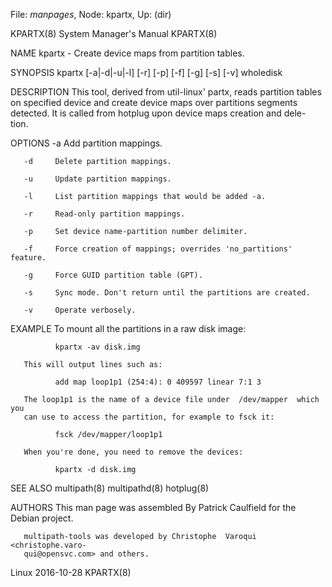 File: *manpages*,  Node: kpartx,  Up: (dir)

KPARTX(8)                   System Manager's Manual                  KPARTX(8)



NAME
       kpartx - Create device maps from partition tables.

SYNOPSIS
       kpartx [-a|-d|-u|-l] [-r] [-p] [-f] [-g] [-s] [-v] wholedisk

DESCRIPTION
       This  tool,  derived  from util-linux' partx, reads partition tables on
       specified device  and  create  device  maps  over  partitions  segments
       detected. It is called from hotplug upon device maps creation and dele-
       tion.

OPTIONS
       -a     Add partition mappings.

       -d     Delete partition mappings.

       -u     Update partition mappings.

       -l     List partition mappings that would be added -a.

       -r     Read-only partition mappings.

       -p     Set device name-partition number delimiter.

       -f     Force creation of mappings; overrides 'no_partitions' feature.

       -g     Force GUID partition table (GPT).

       -s     Sync mode. Don't return until the partitions are created.

       -v     Operate verbosely.

EXAMPLE
       To mount all the partitions in a raw disk image:

              kpartx -av disk.img

       This will output lines such as:

              add map loop1p1 (254:4): 0 409597 linear 7:1 3

       The loop1p1 is the name of a device file under  /dev/mapper  which  you
       can use to access the partition, for example to fsck it:

              fsck /dev/mapper/loop1p1

       When you're done, you need to remove the devices:

              kpartx -d disk.img

SEE ALSO
       multipath(8) multipathd(8) hotplug(8)

AUTHORS
       This  man  page  was  assembled  By  Patrick  Caulfield  for the Debian
       project.

       multipath-tools was developed by Christophe  Varoqui  <christophe.varo-
       qui@opensvc.com> and others.



Linux                             2016-10-28                         KPARTX(8)
